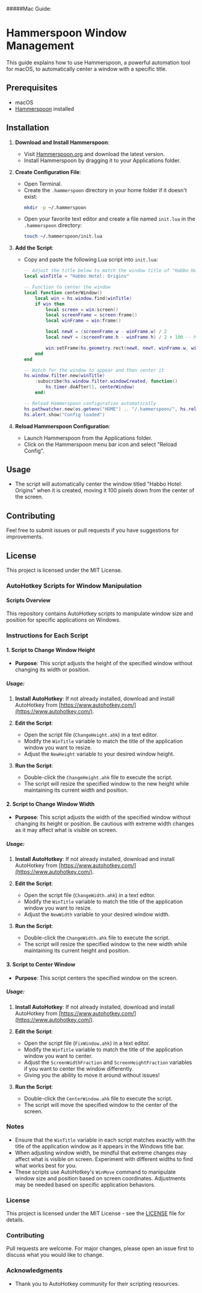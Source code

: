 #####Mac Guide: 

# Hammerspoon Window Management

This guide explains how to use Hammerspoon, a powerful automation tool for macOS, to automatically center a window with a specific title.

## Prerequisites

- macOS
- [Hammerspoon](https://www.hammerspoon.org/) installed

## Installation

1. **Download and Install Hammerspoon**:
   - Visit [Hammerspoon.org](https://www.hammerspoon.org/) and download the latest version.
   - Install Hammerspoon by dragging it to your Applications folder.

2. **Create Configuration File**:
   - Open Terminal.
   - Create the `.hammerspoon` directory in your home folder if it doesn't exist:
     ```sh
     mkdir -p ~/.hammerspoon
     ```
   - Open your favorite text editor and create a file named `init.lua` in the `.hammerspoon` directory:
     ```sh
     touch ~/.hammerspoon/init.lua
     ```

3. **Add the Script**:
   - Copy and paste the following Lua script into `init.lua`:
     ```lua
     -- Adjust the title below to match the window title of "Habbo Hotel: Origins"
     local winTitle = "Habbo Hotel: Origins"

     -- Function to center the window
     local function centerWindow()
         local win = hs.window.find(winTitle)
         if win then
             local screen = win:screen()
             local screenFrame = screen:frame()
             local winFrame = win:frame()

             local newX = (screenFrame.w - winFrame.w) / 2
             local newY = (screenFrame.h - winFrame.h) / 2 + 100 -- Move down by 100 pixels to center lower

             win:setFrame(hs.geometry.rect(newX, newY, winFrame.w, winFrame.h))
         end
     end

     -- Watch for the window to appear and then center it
     hs.window.filter.new(winTitle)
         :subscribe(hs.window.filter.windowCreated, function()
             hs.timer.doAfter(1, centerWindow)
         end)

     -- Reload Hammerspoon configuration automatically
     hs.pathwatcher.new(os.getenv("HOME") .. "/.hammerspoon/", hs.reload):start()
     hs.alert.show("Config loaded")
     ```

4. **Reload Hammerspoon Configuration**:
   - Launch Hammerspoon from the Applications folder.
   - Click on the Hammerspoon menu bar icon and select "Reload Config".

## Usage

- The script will automatically center the window titled "Habbo Hotel: Origins" when it is created, moving it 100 pixels down from the center of the screen.

## Contributing

Feel free to submit issues or pull requests if you have suggestions for improvements.

## License

This project is licensed under the MIT License.



### AutoHotkey Scripts for Window Manipulation

#### Scripts Overview

This repository contains AutoHotkey scripts to manipulate window size and position for specific applications on Windows.

### Instructions for Each Script

#### 1. Script to Change Window Height

- **Purpose**: This script adjusts the height of the specified window without changing its width or position.

##### Usage:

1. **Install AutoHotkey**: If not already installed, download and install AutoHotkey from [https://www.autohotkey.com/](https://www.autohotkey.com/).

2. **Edit the Script**:
   - Open the script file (`ChangeHeight.ahk`) in a text editor.
   - Modify the `WinTitle` variable to match the title of the application window you want to resize.
   - Adjust the `NewHeight` variable to your desired window height.

3. **Run the Script**:
   - Double-click the `ChangeHeight.ahk` file to execute the script.
   - The script will resize the specified window to the new height while maintaining its current width and position.

#### 2. Script to Change Window Width

- **Purpose**: This script adjusts the width of the specified window without changing its height or position. Be cautious with extreme width changes as it may affect what is visible on screen.

##### Usage:

1. **Install AutoHotkey**: If not already installed, download and install AutoHotkey from [https://www.autohotkey.com/](https://www.autohotkey.com/).

2. **Edit the Script**:
   - Open the script file (`ChangeWidth.ahk`) in a text editor.
   - Modify the `WinTitle` variable to match the title of the application window you want to resize.
   - Adjust the `NewWidth` variable to your desired window width.

3. **Run the Script**:
   - Double-click the `ChangeWidth.ahk` file to execute the script.
   - The script will resize the specified window to the new width while maintaining its current height and position.

#### 3. Script to Center Window

- **Purpose**: This script centers the specified window on the screen.

##### Usage:

1. **Install AutoHotkey**: If not already installed, download and install AutoHotkey from [https://www.autohotkey.com/](https://www.autohotkey.com/).

2. **Edit the Script**:
   - Open the script file (`FixWindow.ahk`) in a text editor.
   - Modify the `WinTitle` variable to match the title of the application window you want to center.
   - Adjust the `ScreenWidthFraction` and `ScreenHeightFraction` variables if you want to center the window differently.
   - Giving you the ability to move it around without issues!

3. **Run the Script**:
   - Double-click the `CenterWindow.ahk` file to execute the script.
   - The script will move the specified window to the center of the screen.

### Notes

- Ensure that the `WinTitle` variable in each script matches exactly with the title of the application window as it appears in the Windows title bar.
- When adjusting window width, be mindful that extreme changes may affect what is visible on screen. Experiment with different widths to find what works best for you.
- These scripts use AutoHotkey's `WinMove` command to manipulate window size and position based on screen coordinates. Adjustments may be needed based on specific application behaviors.

### License

This project is licensed under the MIT License - see the [LICENSE](LICENSE) file for details.

### Contributing

Pull requests are welcome. For major changes, please open an issue first to discuss what you would like to change.

### Acknowledgments

- Thank you to AutoHotkey community for their scripting resources.
